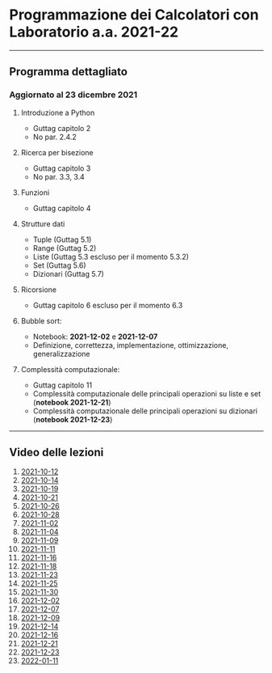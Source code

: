 # Programmazione dei Calcolatori con Laboratorio  a.a. 2021-22

---------------------------------

## Programma dettagliato
### Aggiornato al 23 dicembre 2021

1. Introduzione a Python
    - Guttag capitolo 2
    - No par. 2.4.2
2. Ricerca per bisezione
    - Guttag capitolo 3
    - No par. 3.3, 3.4
3. Funzioni
    - Guttag capitolo 4 
5. Strutture dati
	- Tuple (Guttag 5.1)
	- Range (Guttag 5.2)
	- Liste (Guttag 5.3 escluso per il momento 5.3.2)
	- Set (Guttag 5.6)
	- Dizionari (Guttag 5.7)

6. Ricorsione
    - Guttag capitolo 6 escluso per il momento 6.3
 
7. Bubble sort:
    - Notebook: **2021-12-02** e **2021-12-07**
    - Definizione, correttezza, implementazione, ottimizzazione, generalizzazione
8. Complessità computazionale:
    - Guttag capitolo 11
	- Complessità computazionale delle principali operazioni su liste e set (**notebook 2021-12-21**)
	- Complessità computazionale delle principali operazioni su dizionari (**notebook 2021-12-23**)

-----------------

## Video delle lezioni

1. [2021-10-12](https://www.dropbox.com/s/q511d12dlj5yzl0/20211012-lezione_1.mp4?dl=1)
2. [2021-10-14](https://www.dropbox.com/s/ne9a530s9uscmmm/20211014-lezione_2.mp4?dl=1)
3. [2021-10-19](https://www.dropbox.com/s/q41q30r606sp714/20211019-lezione_3.mp4?dl=1)
4. [2021-10-21](https://www.dropbox.com/s/of8ylp634ic9rpg/20211021-lezione_4.mp4?dl=1)
5. [2021-10-26](https://www.dropbox.com/s/338iss952klr2mz/20211026-lezione_5.mp4?dl=1)
6. [2021-10-28](https://www.dropbox.com/s/lzdbsixz4p2ankt/20211028-lezione_6.mp4?dl=1)
7. [2021-11-02](https://www.dropbox.com/s/robfszlwbclth7a/20211102-lezione_7.mp4?dl=1)
8. [2021-11-04](https://www.dropbox.com/s/9p5er7sskuorqdl/20211104-lezione_8.mp4?dl=1)
9. [2021-11-09](https://www.dropbox.com/s/iieowwc1kb63ulr/20211109-lezione_9.mp4?dl=1)
10. [2021-11-11](https://www.dropbox.com/s/cd96dhqpiymwip4/20211111-lezione_10.mp4?dl=1)
11. [2021-11-16](https://www.dropbox.com/s/mt1mu6n8zz1mj49/20211116-lezione_11.mp4?dl=1)
12. [2021-11-18](https://www.dropbox.com/s/m4aevm60zzikps0/20211118-lezione_12.mp4?dl=1)
13. [2021-11-23](https://www.dropbox.com/s/vad4kj0k9ikhl68/20211123-lezione_13.mp4?dl=1)
14. [2021-11-25](https://www.dropbox.com/s/sshb3bam1crzinr/20211125-lezione_14.mp4?dl=1)
15. [2021-11-30](https://www.dropbox.com/s/7bqfuoxiux5iee7/20211130-lezione_15.mp4?dl=1)
16. [2021-12-02](https://www.dropbox.com/s/h6rnafnko9b3y3a/20211202-lezione_16.mp4?dl=1)
17. [2021-12-07](https://www.dropbox.com/s/epi32gxgopac1bc/20211207-lezione_17.mp4?dl=1)
18. [2021-12-09](https://www.dropbox.com/s/lfheptv98m8qra3/20211209-lezione_18.mp4?dl=1)
19. [2021-12-14](https://www.dropbox.com/s/7egf370k0om07js/20211214-lezione_19.mp4?dl=1)
20. [2021-12-16](https://www.dropbox.com/s/7sp1sajpt49hyqj/20211216-lezione_20.mp4?dl=1)
21. [2021-12-21](https://www.dropbox.com/s/whg62j8swrpskpe/20211221-lezione_21.mp4?dl=1)
22. [2021-12-23](https://www.dropbox.com/s/z7blwdunqo01nte/20211223-lezione_22.mp4?dl=1)
23. [2022-01-11](https://www.dropbox.com/s/0y5ckas2lysb4n4/20220111-lezione_23.mp4?dl=1)